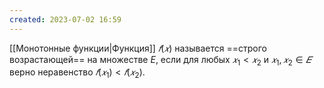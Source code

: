 ```yaml
---
created: 2023-07-02 16:59
---
```


[[Монотонные функции|Функция]] $𝑓(𝑥)$ называется ==строго возрастающей== на множестве $E$, если для любых $𝑥_1 < 𝑥_2$ и $𝑥_1 , 𝑥_2 ∈ 𝐸$  верно неравенство $𝑓(𝑥_1) < 𝑓(𝑥_2)$.









